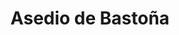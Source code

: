 ﻿---
title: "Asedio de Bastoña"
permalink: periodes_757.html
layout: periode
dataInici: 1944-12-18
dataFi: 1944-12-27
sidebar: periodes
pares:
  - id: 659
    title: "Batalla de las Ardenas"
    dataInici: "(1944-12-16)"
    dataFi: "(1945-01-25)"

fills:
jocsPrincipals:
  - title: "SCS. Bastogne: Screaming Eagles under Siege "
    bggId: 35669
    dataInici: 
    dataFi: 

  - title: "DG Folio. Bastogne: A Desperate Defense"
    bggId: 73241
    dataInici: 
    dataFi: 

  - title: "Bastogne: Crossroads of Death"
    bggId: 11128
    dataInici: 
    dataFi: 

  - title: "Bastogne: The Desperate Defense, December 1944"
    bggId: 12465
    dataInici: 
    dataFi: 

  - title: "Bastogne: The Desperate Defense, December 1944"
    bggId: 13915
    dataInici: 
    dataFi: 

jocsEscenaris:
jocsEpoca:
jocsEpocaEscenaris:
---

